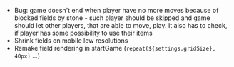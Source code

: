 - Bug: game doesn't end when player have no more moves because of blocked fields by stone - such player should be skipped and game should let other players, that are able to move, play. It also has to check, if player has some possibility to use their items
- Shrink fields on mobile low resolutions
- Remake field rendering in startGame (`repeat(${settings.gridSize}, 40px)` ...)
